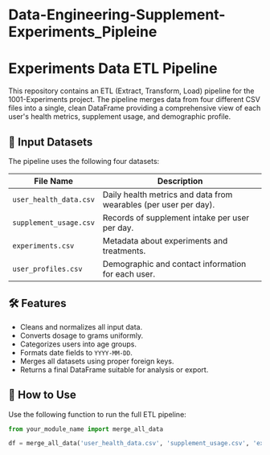 # Data-Engineering-Supplement-Experiments_Pipleine
# Experiments Data ETL Pipeline

This repository contains an ETL (Extract, Transform, Load) pipeline for the 1001-Experiments project. The pipeline merges data from four different CSV files into a single, clean DataFrame providing a comprehensive view of each user's health metrics, supplement usage, and demographic profile.

## 📁 Input Datasets

The pipeline uses the following four datasets:

| File Name               | Description |
|------------------------|-------------|
| `user_health_data.csv` | Daily health metrics and data from wearables (per user per day). |
| `supplement_usage.csv` | Records of supplement intake per user per day. |
| `experiments.csv`      | Metadata about experiments and treatments. |
| `user_profiles.csv`    | Demographic and contact information for each user. |

## 🛠️ Features

- Cleans and normalizes all input data.
- Converts dosage to grams uniformly.
- Categorizes users into age groups.
- Formats date fields to `YYYY-MM-DD`.
- Merges all datasets using proper foreign keys.
- Returns a final DataFrame suitable for analysis or export.

## 🚀 How to Use

Use the following function to run the full ETL pipeline:

```python
from your_module_name import merge_all_data

df = merge_all_data('user_health_data.csv', 'supplement_usage.csv', 'experiments.csv', 'user_profiles.csv')

